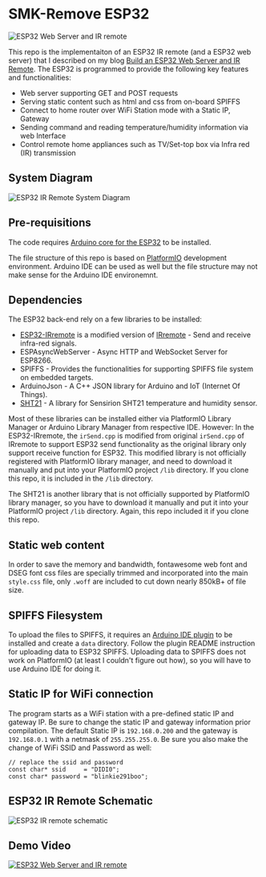 # SMK-Remove ESP32

![ESP32 Web Server and IR remote](https://github.com/e-tinkers/esp32_ir_remote/blob/master/images/Build_an_ESP32_web_server_and_ir_remote.jpg)

This repo is the implementaiton of an ESP32 IR remote (and a ESP32 web server) that I described on my blog [Build an ESP32 Web Server and IR Remote](https://www.e-tinkers.com/2019/11/build-an-esp32-web-server-and-ir-remote/). The ESP32 is programmed to provide the following key features and functionalities:
- Web server supporting GET and POST requests
- Serving static content such as html and css from on-board SPIFFS
- Connect to home router over WiFi Station mode with a Static IP, Gateway
- Sending command and reading temperature/humidity information via web Interface
- Control remote home appliances such as TV/Set-top box via Infra red (IR) transmission

## System Diagram

![ESP32 IR Remote System Diagram](https://github.com/e-tinkers/esp32_ir_remote/blob/master/images/system_diagram_of_esp32_web_server_and_IR_remote.png)

## Pre-requisitions

The code requires [Arduino core for the ESP32](https://github.com/espressif/arduino-esp32) to be installed.

The file structure of this repo is based on [PlatformIO](https://platformio.org/) development environment. Arduino IDE can be used as well but the file structure may not make sense for the Arduino IDE environemnt.

## Dependencies

The ESP32 back-end rely on a few libraries to be installed:

  - [ESP32-IRremote](https://github.com/SensorsIot/Definitive-Guide-to-IR/tree/master/ESP32-IRremote) is a modified version of [IRremote](https://github.com/z3t0/Arduino-IRremote) - Send and receive infra-red signals.
  - ESPAsyncWebServer - Async HTTP and WebSocket Server for ESP8266.
  - SPIFFS - Provides the functionalities for supporting SPIFFS file system on embedded targets.
  - ArduinoJson - A C++ JSON library for Arduino and IoT (Internet Of Things).
  - [SHT21](https://github.com/markbeee/SHT21) - A library for Sensirion SHT21 temperature and humidity sensor.

Most of these libraries can be installed either via PlatformIO Library Manager or Arduino Library Manager from respective IDE. However:
In the ESP32-IRremote, the `irSend.cpp` is modified from original `irSend.cpp` of IRremote to support ESP32 send functionality as the original library only support receive function for ESP32. This modified library is not officially registered with PlatformIO library manager, and need to download it manually and put into your PlatformIO project `/lib` directory. If you clone this repo, it is included in the `/lib` directory.

The SHT21 is another library that is not officially supported by PlatformIO library manager, so you have to download it manually and put it into your PlatformIO project `/lib` directory. Again, this repo included it if you clone this repo.

## Static web content

In order to save the memory and bandwidth, fontawesome web font and DSEG font css files are specially trimmed and incorporated into the main `style.css` file, only `.woff` are included to cut down nearly 850kB+ of file size.

## SPIFFS Filesystem

To upload the files to SPIFFS, it requires an [Arduino IDE plugin](https://github.com/me-no-dev/arduino-esp32fs-plugin) to be installed and create a `data` directory. Follow the plugin README instruction for uploading data to ESP32 SPIFFS. Uploading data to SPIFFS does not work on PlatformIO (at least I couldn't figure out how), so you will have to use Arduino IDE for doing it.

## Static IP for WiFi connection

The program starts as a WiFi station with a pre-defined static IP and gateway IP. Be sure to change the static IP and gateway information prior compilation. The default Static IP is `192.168.0.200` and the gateway is `192.168.0.1` with a netmask of `255.255.255.0`. Be sure you also make the change of WiFi SSID and Password as well:

    // replace the ssid and password
    const char* ssid     = "DIDI0";
    const char* password = "blinkie291boo";

## ESP32 IR Remote Schematic

![ESP32 IR remote schematic](https://github.com/e-tinkers/esp32_ir_remote/blob/master/images/ESP32_web_server_ir_remote_schematic_diagram.png)

## Demo Video
[![ESP32 Web Server and IR remote](https://github.com/e-tinkers/esp32_ir_remote/blob/master/images/Build_an_ESP32_web_server_and_ir_remote.jpg)](https://youtu.be/pLeZRZ8aO1U)

